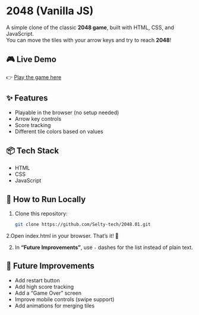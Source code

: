 # 2048 (Vanilla JS)

A simple clone of the classic **2048 game**, built with HTML, CSS, and JavaScript.  
You can move the tiles with your arrow keys and try to reach **2048**!

## 🎮 Live Demo
👉 [Play the game here](https://selty-tech.github.io/2048.01/)

## ✨ Features
- Playable in the browser (no setup needed)
- Arrow key controls
- Score tracking
- Different tile colors based on values

## 📦 Tech Stack
- HTML
- CSS
- JavaScript

## 🚀 How to Run Locally
1. Clone this repository:  
   ```bash
   git clone https://github.com/Selty-tech/2048.01.git
2.Open index.html in your browser.
That’s it! 🎉

2. In **“Future Improvements”**, use `-` dashes for the list instead of plain text.  



## 🧭 Future Improvements
- Add restart button  
- Add high score tracking  
- Add a “Game Over” screen  
- Improve mobile controls (swipe support)  
- Add animations for merging tiles  

